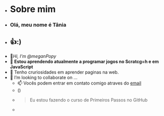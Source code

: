 - # Sobre mim 
- ### Olá, meu nome é **Tânia** ###
- ## 👍:) ##
- 👋*Hi, I’m @meganPopy*
- 🌱 **Estou aprendendo atualmente a programar jogos no Scratcg=h e em JavaScript**
- 👀  Tenho cruriosidades em aprender paginas na web. 
- 💞️ I’m looking to collaborate on ...
  - 📫 Vocês podem entrar em contato comigo atraves do [email](tania.sasso@escola.pr.gov.br)
  - (![]())
  - > Eu estou fazendo o curso de Primeiros Passos no GitHub
  - 

<!---
meganPopy/meganPopy is a ✨ special ✨ repository because its `README.md` (this file) appears on your GitHub profile.
You can click the Preview link to take a look at your changes.
--->

<link rel="stylesheet" href="https://cdn.jsdelivr.net/gh/devicons/devicon@v2.15.1/devicon.min.css">
